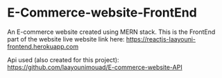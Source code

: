 # E-Commerce-website-FrontEnd
An E-commerce website created using MERN stack. This is the FrontEnd part of the website
live website link here:
https://reactjs-laayouni-frontend.herokuapp.com


Api used (also created for this project):
https://github.com/laayounimouad/E-commerce-website-API
